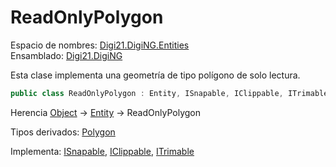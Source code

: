 # ReadOnlyPolygon

Espacio de nombres: [Digi21.DigiNG.Entities](./)  
Ensamblado: [Digi21.DigiNG](../)

Esta clase implementa una geometría de tipo polígono de solo lectura.

```csharp
public class ReadOnlyPolygon : Entity, ISnapable, IClippable, ITrimable
```

Herencia [Object](https://docs.microsoft.com/en-us/dotnet/api/system.object?view=net-5.0) → [Entity](entity/) → ReadOnlyPolygon

Tipos derivados: [Polygon](polygon.md)

Implementa: [ISnapable](isnapable/), [IClippable](iclippable/), [ITrimable](itrimmable/)

